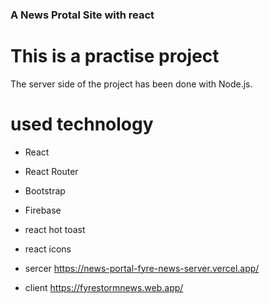 ### A News Protal Site with react

# This is a practise project

The server side of the project has been done with Node.js.

# used technology

- React
- React Router
- Bootstrap
- Firebase
- react hot toast
- react icons

- sercer https://news-portal-fyre-news-server.vercel.app/
- client https://fyrestormnews.web.app/
